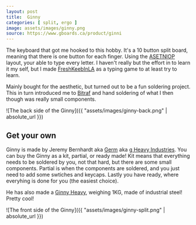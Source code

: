 ```yaml
---
layout: post
title:  Ginny
categories: [ split, ergo ]
image: assets/images/ginny.png
source: https://www.gboards.ca/product/ginni
---
```


The keyboard that got me hooked to this hobby. It's a 10 button split board, meaning that there is one button for each
finger. Using the [ASETNIOP](http://asetniop.com/) layout, your able to type every letter. I haven't really but the
effort in to learn it my self, but I made [FreshKeebInLA](https://github.com/Kyrremann/FreshKeebInLA) as a typing game
to at least try to learn.

Mainly bought for the aesthetic, but turned out to be a fun soldering project. This in turn introduced me to
[Bitraf](https://bitraf.no/) and hand soldering of what I then though was really small components.

![The back side of the Ginny]({{ "assets/images/ginny-back.png" | absolute_url }})

## Get your own

Ginny is made by Jeremy Bernhardt aka [Germ](https://twitter.com/gHeavyIndustry) aka
[g Heavy Industries](https://www.gboards.ca/). You can buy the Ginny as a kit, partial, or ready made! Kit means that
everything needs to be soldered by you, not that hard, but there are some small components. Partial is when the
components are soldered, and you just need to add some swtiches and keycaps. Lastly you have ready, where everyhing is
done for you (the easiest choice).

He has also made a [Ginny Heavy](https://www.gboards.ca/product/ginny-heavy), weighing 1KG, made of industrial steel! Pretty cool!

![The front side of the Ginny]({{ "assets/images/ginny-split.png" | absolute_url }})
